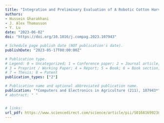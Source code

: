 ```yaml
---
title: "Integration and Preliminary Evaluation of A Robotic Cotton Harvester Prototype"
authors: 
- Hussein Gharakhani
- J. Alex Thomasson
- Y. Lu 
date: "2023-06-02"
doi: "https://doi.org/10.1016/j.compag.2023.107943"

# Schedule page publish date (NOT publication's date).
publishDate: "2023-05-17T00:00:00Z"

# Publication type.
# Legend: 0 = Uncategorized; 1 = Conference paper; 2 = Journal article;
# 3 = Preprint / Working Paper; 4 = Report; 5 = Book; 6 = Book section;
# 7 = Thesis; 8 = Patent
publication_types: ["2"]

# Publication name and optional abbreviated publication name.
publication: "*Computers and Electronics in Agriculture (211), 107943*"
# abstract: " " 


# links:
url_pdf: https://www.sciencedirect.com/science/article/pii/S0168169923003319?via%3Dihub
---
```


